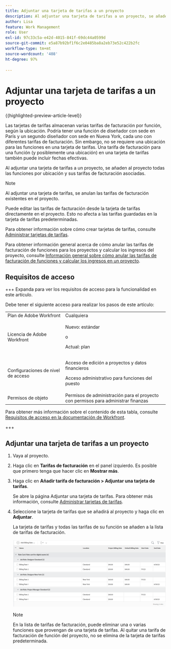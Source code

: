 ```yaml
---
title: Adjuntar una tarjeta de tarifas a un proyecto
description: Al adjuntar una tarjeta de tarifas a un proyecto, se añaden al proyecto todas las funciones por ubicación y sus tarifas de facturación asociadas.
author: Lisa
feature: Work Management
role: User
exl-id: 97c33c5a-e42d-4015-841f-69dc44a0599d
source-git-commit: e5a87b92bf1f6c2e0485ba8a2eb73e52c422b2fc
workflow-type: tm+mt
source-wordcount: '408'
ht-degree: 97%

---
```


# Adjuntar una tarjeta de tarifas a un proyecto

{{highlighted-preview-article-level}}

Las tarjetas de tarifas almacenan varias tarifas de facturación por función, según la ubicación. Podría tener una función de diseñador con sede en París y un segundo diseñador con sede en Nueva York, cada uno con diferentes tarifas de facturación. Sin embargo, no se requiere una ubicación para las funciones en una tarjeta de tarifas. Una tarifa de facturación para una función (y posiblemente una ubicación) en una tarjeta de tarifas también puede incluir fechas efectivas.

Al adjuntar una tarjeta de tarifas a un proyecto, se añaden al proyecto todas las funciones por ubicación y sus tarifas de facturación asociadas.

>[!NOTE]
>
>Al adjuntar una tarjeta de tarifas, se anulan las tarifas de facturación existentes en el proyecto.

Puede editar las tarifas de facturación desde la tarjeta de tarifas directamente en el proyecto. Esto no afecta a las tarifas guardadas en la tarjeta de tarifas predeterminadas.

Para obtener información sobre cómo crear tarjetas de tarifas, consulte [Administrar tarjetas de tarifas](/help/quicksilver/administration-and-setup/set-up-workfront/configure-system-defaults/manage-rate-cards.md).

Para obtener información general acerca de cómo anular las tarifas de facturación de funciones para los proyectos y calcular los ingresos del proyecto, consulte [Información general sobre cómo anular las tarifas de facturación de funciones y calcular los ingresos en un proyecto](/help/quicksilver/manage-work/projects/project-finances/override-role-billing-rates-and-calculate-project-revenue.md).

## Requisitos de acceso

+++ Expanda para ver los requisitos de acceso para la funcionalidad en este artículo.

Debe tener el siguiente acceso para realizar los pasos de este artículo:

<table style="table-layout:auto"> 
 <col> 
 <col> 
 <tbody> 
  <tr> 
   <td role="rowheader">Plan de Adobe Workfront</td> 
   <td>Cualquiera</td> 
  </tr> 
  <tr> 
   <td role="rowheader">Licencia de Adobe Workfront</td> 
   <td>
   <p>Nuevo: estándar</p>
   <p>o</p>
   <p>Actual: plan</p></td> 
  </tr> 
  <tr> 
   <td role="rowheader">Configuraciones de nivel de acceso</td> 
   <td> <p>Acceso de edición a proyectos y datos financieros</p> <p>Acceso administrativo para funciones del puesto</p></td> 
  </tr> 
  <tr> 
   <td role="rowheader">Permisos de objeto</td> 
   <td>Permisos de administración para el proyecto con permisos para administrar finanzas </td> 
  </tr> 
 </tbody> 
</table>

Para obtener más información sobre el contenido de esta tabla, consulte [Requisitos de acceso en la documentación de Workfront](/help/quicksilver/administration-and-setup/add-users/access-levels-and-object-permissions/access-level-requirements-in-documentation.md).

+++

## Adjuntar una tarjeta de tarifas a un proyecto

1. Vaya al proyecto. 
1. Haga clic en **Tarifas de facturación** en el panel izquierdo. Es posible que primero tenga que hacer clic en **Mostrar más**.
1. Haga clic en **Añadir tarifa de facturación > Adjuntar una tarjeta de tarifas**.

   Se abre la página Adjuntar una tarjeta de tarifas. Para obtener más información, consulte [Administrar tarjetas de tarifas](/help/quicksilver/administration-and-setup/set-up-workfront/configure-system-defaults/manage-rate-cards.md).

1. Seleccione la tarjeta de tarifas que se añadirá al proyecto y haga clic en **Adjuntar**.

   La tarjeta de tarifas y todas las tarifas de su función se añaden a la lista de tarifas de facturación.

   ![Tarjeta de tarifas añadida al proyecto](assets/billing-rates-added-from-rate-card.png)

   >[!NOTE]
   >
   >En la lista de tarifas de facturación, puede eliminar una o varias funciones que provengan de una tarjeta de tarifas. Al quitar una tarifa de facturación de función del proyecto, no se elimina de la tarjeta de tarifas predeterminada.
